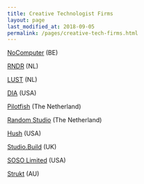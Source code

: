 ```yaml
---
title: Creative Technologist Firms
layout: page
last_modified_at: 2018-09-05
permalink: /pages/creative-tech-firms.html
---
```


[NoComputer](http://nocomputer.be/) (BE)

[RNDR](https://rndr.studio/) (NL)

[LUST](https://lust.nl) (NL)

[DIA](http://dia.tv/) (USA)

[Pilotfish](http://www.pilotfish.eu/) (The Netherland)

[Random Studio](http://random.studio/) (The Netherland)

[Hush](https://heyhush.com/) (USA)

[Studio.Build](https://studio.build/) (UK)

[SOSO Limited](https://www.sosolimited.com/) (USA)

[Strukt](http://strukt.com) (AU)